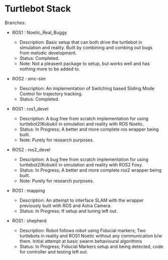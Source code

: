 # Turtlebot Stack

Branches:

- ROS1 : Noetic_Real_Buggy
    - Description: Basic setup that can both drive the turtlebot in simulation and reality. Built by combining and combing out bugs from melodic development. 
    - Status: Completed.
    - Note: Not a pleasent package to setup, but works well and has nothing more to be added to.

- ROS2 : smc-sim
    - Description: An implementation of Switching based Sliding Mode Control for trajectory tracking.
    - Status: Completed.

- ROS1 : ros1_devel
    - Description: A bug free from scratch implementation for using turtlebot2(Kobuki) in simulation and reality with ROS Noetic.
    - Status: In Progress; A better and more complete ros wrapper being built.
    - Note: Purely for research purposes.
 
- ROS2 : ros2_devel
    - Description: A bug free from scratch implementation for using turtlebot2(Kobuki) in simulation and reality with ROS2 Foxy.
    - Status: In Progress; A better and more complete ros2 wrapper being built.
    - Note: Purely for research purposes.

- ROS1 : mapping
    - Description: An attempt to interface SLAM with the wrapper previously built with ROS and Astra Camera.
    - Status: In Progress; tf setup and tuning left out.

- ROS1 : shepherd
    - Description: Robot follows robot using Fiducial markers; Two turtlebots in reality and ROS1 Noetic without any communication b/w them. Initial attempt at basic swarm behavioural algorithms
    - Status: In Progress; Fiducial Markers setup and being detected, code for controller and testing left out.
    
